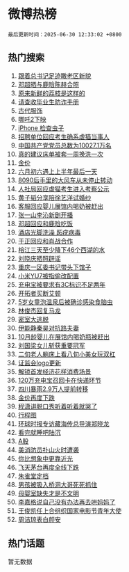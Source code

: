 # 微博热榜

`最后更新时间：2025-06-30 12:33:02 +0800`

## 热门搜索

1. [跟着总书记足迹瞰老区新貌](https://m.weibo.cn/search?containerid=100103type%3D1%26t%3D10%26q%3D%23%E8%B7%9F%E7%9D%80%E6%80%BB%E4%B9%A6%E8%AE%B0%E8%B6%B3%E8%BF%B9%E7%9E%B0%E8%80%81%E5%8C%BA%E6%96%B0%E8%B2%8C%23&stream_entry_id=51&isnewpage=1&extparam=seat%3D1%26c_type%3D51%26q%3D%2523%25E8%25B7%259F%25E7%259D%2580%25E6%2580%25BB%25E4%25B9%25A6%25E8%25AE%25B0%25E8%25B6%25B3%25E8%25BF%25B9%25E7%259E%25B0%25E8%2580%2581%25E5%258C%25BA%25E6%2596%25B0%25E8%25B2%258C%2523%26cate%3D10103%26pos%3D0%26dgr%3D0%26filter_type%3Drealtimehot%26stream_entry_id%3D51%26display_time%3D1751257981%26pre_seqid%3D17512579810550161613143)
1. [邓超晒与鹿晗陈赫合照](https://m.weibo.cn/search?containerid=100103type%3D1%26t%3D10%26q%3D%23%E9%82%93%E8%B6%85%E6%99%92%E4%B8%8E%E9%B9%BF%E6%99%97%E9%99%88%E8%B5%AB%E5%90%88%E7%85%A7%23&stream_entry_id=31&isnewpage=1&extparam=seat%3D1%26realpos%3D1%26dgr%3D0%26filter_type%3Drealtimehot%26c_type%3D31%26flag%3D1%26band_rank%3D1%26cate%3D5001%26pos%3D0%26q%3D%2523%25E9%2582%2593%25E8%25B6%2585%25E6%2599%2592%25E4%25B8%258E%25E9%25B9%25BF%25E6%2599%2597%25E9%2599%2588%25E8%25B5%25AB%25E5%2590%2588%25E7%2585%25A7%2523%26lcate%3D5001%26stream_entry_id%3D31%26display_time%3D1751257981%26pre_seqid%3D17512579810550161613143)
1. [原来新鲜的荔枝是这样的](https://m.weibo.cn/search?containerid=100103type%3D1%26t%3D10%26q%3D%E5%8E%9F%E6%9D%A5%E6%96%B0%E9%B2%9C%E7%9A%84%E8%8D%94%E6%9E%9D%E6%98%AF%E8%BF%99%E6%A0%B7%E7%9A%84&stream_entry_id=31&isnewpage=1&extparam=seat%3D1%26realpos%3D2%26dgr%3D0%26filter_type%3Drealtimehot%26c_type%3D31%26flag%3D1%26band_rank%3D2%26cate%3D5001%26pos%3D1%26q%3D%25E5%258E%259F%25E6%259D%25A5%25E6%2596%25B0%25E9%25B2%259C%25E7%259A%2584%25E8%258D%2594%25E6%259E%259D%25E6%2598%25AF%25E8%25BF%2599%25E6%25A0%25B7%25E7%259A%2584%26lcate%3D5001%26stream_entry_id%3D31%26display_time%3D1751257981%26pre_seqid%3D17512579810550161613143)
1. [请查收毕业生防诈手册](https://m.weibo.cn/search?containerid=100103type%3D1%26t%3D10%26q%3D%23%E8%AF%B7%E6%9F%A5%E6%94%B6%E6%AF%95%E4%B8%9A%E7%94%9F%E9%98%B2%E8%AF%88%E6%89%8B%E5%86%8C%23&stream_entry_id=31&isnewpage=1&extparam=seat%3D1%26realpos%3D3%26dgr%3D0%26filter_type%3Drealtimehot%26c_type%3D31%26flag%3D1%26band_rank%3D3%26cate%3D5001%26pos%3D2%26q%3D%2523%25E8%25AF%25B7%25E6%259F%25A5%25E6%2594%25B6%25E6%25AF%2595%25E4%25B8%259A%25E7%2594%259F%25E9%2598%25B2%25E8%25AF%2588%25E6%2589%258B%25E5%2586%258C%2523%26lcate%3D5001%26stream_entry_id%3D31%26display_time%3D1751257981%26pre_seqid%3D17512579810550161613143)
1. [古代服饰](https://m.weibo.cn/search?containerid=100103type%3D1%26t%3D10%26q%3D%23%E5%8F%A4%E4%BB%A3%E6%9C%8D%E9%A5%B0%23&stream_entry_id=31&isnewpage=1&extparam=seat%3D1%26q%3D%2523%25E5%258F%25A4%25E4%25BB%25A3%25E6%259C%258D%25E9%25A5%25B0%2523%26dgr%3D0%26adid%3D292151%26filter_type%3Drealtimehot%26c_type%3D31%26is_ad_pos%3D1%26cate%3D5001%26pos%3D3%26band_rank%3D4%26lcate%3D5001%26stream_entry_id%3D31%26display_time%3D1751257981%26pre_seqid%3D17512579810550161613143)
1. [哪吒2下映](https://m.weibo.cn/search?containerid=100103type%3D1%26t%3D10%26q%3D%23%E5%93%AA%E5%90%922%E4%B8%8B%E6%98%A0%23&stream_entry_id=31&isnewpage=1&extparam=seat%3D1%26realpos%3D4%26dgr%3D0%26filter_type%3Drealtimehot%26c_type%3D31%26flag%3D2%26band_rank%3D4%26cate%3D5001%26pos%3D4%26q%3D%2523%25E5%2593%25AA%25E5%2590%25922%25E4%25B8%258B%25E6%2598%25A0%2523%26lcate%3D5001%26stream_entry_id%3D31%26display_time%3D1751257981%26pre_seqid%3D17512579810550161613143)
1. [iPhone 检查虫子](https://m.weibo.cn/search?containerid=100103type%3D1%26t%3D10%26q%3DiPhone+%E6%A3%80%E6%9F%A5%E8%99%AB%E5%AD%90&stream_entry_id=31&isnewpage=1&extparam=seat%3D1%26realpos%3D5%26dgr%3D0%26filter_type%3Drealtimehot%26c_type%3D31%26flag%3D1%26band_rank%3D5%26cate%3D5001%26pos%3D5%26q%3DiPhone%2520%25E6%25A3%2580%25E6%259F%25A5%25E8%2599%25AB%25E5%25AD%2590%26lcate%3D5001%26stream_entry_id%3D31%26display_time%3D1751257981%26pre_seqid%3D17512579810550161613143)
1. [招聘单位回应考生确系虐猫当事人](https://m.weibo.cn/search?containerid=100103type%3D1%26t%3D10%26q%3D%23%E6%8B%9B%E8%81%98%E5%8D%95%E4%BD%8D%E5%9B%9E%E5%BA%94%E8%80%83%E7%94%9F%E7%A1%AE%E7%B3%BB%E8%99%90%E7%8C%AB%E5%BD%93%E4%BA%8B%E4%BA%BA%23&stream_entry_id=31&isnewpage=1&extparam=seat%3D1%26realpos%3D6%26dgr%3D0%26filter_type%3Drealtimehot%26c_type%3D31%26flag%3D1%26band_rank%3D6%26cate%3D5001%26pos%3D6%26q%3D%2523%25E6%258B%259B%25E8%2581%2598%25E5%258D%2595%25E4%25BD%258D%25E5%259B%259E%25E5%25BA%2594%25E8%2580%2583%25E7%2594%259F%25E7%25A1%25AE%25E7%25B3%25BB%25E8%2599%2590%25E7%258C%25AB%25E5%25BD%2593%25E4%25BA%258B%25E4%25BA%25BA%2523%26lcate%3D5001%26stream_entry_id%3D31%26display_time%3D1751257981%26pre_seqid%3D17512579810550161613143)
1. [中国共产党党员总数为10027.1万名](https://m.weibo.cn/search?containerid=100103type%3D1%26t%3D10%26q%3D%23%E4%B8%AD%E5%9B%BD%E5%85%B1%E4%BA%A7%E5%85%9A%E5%85%9A%E5%91%98%E6%80%BB%E6%95%B0%E4%B8%BA10027.1%E4%B8%87%E5%90%8D%23&stream_entry_id=31&isnewpage=1&extparam=seat%3D1%26realpos%3D7%26dgr%3D0%26filter_type%3Drealtimehot%26c_type%3D31%26flag%3D0%26band_rank%3D7%26cate%3D5001%26pos%3D7%26q%3D%2523%25E4%25B8%25AD%25E5%259B%25BD%25E5%2585%25B1%25E4%25BA%25A7%25E5%2585%259A%25E5%2585%259A%25E5%2591%2598%25E6%2580%25BB%25E6%2595%25B0%25E4%25B8%25BA10027.1%25E4%25B8%2587%25E5%2590%258D%2523%26lcate%3D5001%26stream_entry_id%3D31%26display_time%3D1751257981%26pre_seqid%3D17512579810550161613143)
1. [真的建议床单被套一周换洗一次](https://m.weibo.cn/search?containerid=100103type%3D1%26t%3D10%26q%3D%E7%9C%9F%E7%9A%84%E5%BB%BA%E8%AE%AE%E5%BA%8A%E5%8D%95%E8%A2%AB%E5%A5%97%E4%B8%80%E5%91%A8%E6%8D%A2%E6%B4%97%E4%B8%80%E6%AC%A1&stream_entry_id=31&isnewpage=1&extparam=seat%3D1%26realpos%3D8%26dgr%3D0%26filter_type%3Drealtimehot%26c_type%3D31%26flag%3D0%26band_rank%3D8%26cate%3D5001%26pos%3D8%26q%3D%25E7%259C%259F%25E7%259A%2584%25E5%25BB%25BA%25E8%25AE%25AE%25E5%25BA%258A%25E5%258D%2595%25E8%25A2%25AB%25E5%25A5%2597%25E4%25B8%2580%25E5%2591%25A8%25E6%258D%25A2%25E6%25B4%2597%25E4%25B8%2580%25E6%25AC%25A1%26lcate%3D5001%26stream_entry_id%3D31%26display_time%3D1751257981%26pre_seqid%3D17512579810550161613143)
1. [金价](https://m.weibo.cn/search?containerid=100103type%3D1%26t%3D10%26q%3D%E9%87%91%E4%BB%B7&stream_entry_id=31&isnewpage=1&extparam=seat%3D1%26realpos%3D9%26dgr%3D0%26filter_type%3Drealtimehot%26c_type%3D31%26flag%3D0%26band_rank%3D9%26cate%3D5001%26pos%3D9%26q%3D%25E9%2587%2591%25E4%25BB%25B7%26lcate%3D5001%26stream_entry_id%3D31%26display_time%3D1751257981%26pre_seqid%3D17512579810550161613143)
1. [六月初六遇上上半年最后一天](https://m.weibo.cn/search?containerid=100103type%3D1%26t%3D10%26q%3D%23%E5%85%AD%E6%9C%88%E5%88%9D%E5%85%AD%E9%81%87%E4%B8%8A%E4%B8%8A%E5%8D%8A%E5%B9%B4%E6%9C%80%E5%90%8E%E4%B8%80%E5%A4%A9%23&stream_entry_id=31&isnewpage=1&extparam=seat%3D1%26realpos%3D10%26dgr%3D0%26filter_type%3Drealtimehot%26c_type%3D31%26flag%3D0%26band_rank%3D10%26cate%3D5001%26pos%3D10%26q%3D%2523%25E5%2585%25AD%25E6%259C%2588%25E5%2588%259D%25E5%2585%25AD%25E9%2581%2587%25E4%25B8%258A%25E4%25B8%258A%25E5%258D%258A%25E5%25B9%25B4%25E6%259C%2580%25E5%2590%258E%25E4%25B8%2580%25E5%25A4%25A9%2523%26lcate%3D5001%26stream_entry_id%3D31%26display_time%3D1751257981%26pre_seqid%3D17512579810550161613143)
1. [8090后手里的大风车从未停止转动](https://m.weibo.cn/search?containerid=100103type%3D1%26t%3D10%26q%3D%238090%E5%90%8E%E6%89%8B%E9%87%8C%E7%9A%84%E5%A4%A7%E9%A3%8E%E8%BD%A6%E4%BB%8E%E6%9C%AA%E5%81%9C%E6%AD%A2%E8%BD%AC%E5%8A%A8%23&stream_entry_id=31&isnewpage=1&extparam=seat%3D1%26realpos%3D11%26dgr%3D0%26filter_type%3Drealtimehot%26c_type%3D31%26flag%3D1%26band_rank%3D11%26cate%3D5001%26pos%3D11%26q%3D%25238090%25E5%2590%258E%25E6%2589%258B%25E9%2587%258C%25E7%259A%2584%25E5%25A4%25A7%25E9%25A3%258E%25E8%25BD%25A6%25E4%25BB%258E%25E6%259C%25AA%25E5%2581%259C%25E6%25AD%25A2%25E8%25BD%25AC%25E5%258A%25A8%2523%26lcate%3D5001%26stream_entry_id%3D31%26display_time%3D1751257981%26pre_seqid%3D17512579810550161613143)
1. [人社局回应虐猫考生进入考察公示](https://m.weibo.cn/search?containerid=100103type%3D1%26t%3D10%26q%3D%23%E4%BA%BA%E7%A4%BE%E5%B1%80%E5%9B%9E%E5%BA%94%E8%99%90%E7%8C%AB%E8%80%83%E7%94%9F%E8%BF%9B%E5%85%A5%E8%80%83%E5%AF%9F%E5%85%AC%E7%A4%BA%23&stream_entry_id=31&isnewpage=1&extparam=seat%3D1%26realpos%3D12%26dgr%3D0%26filter_type%3Drealtimehot%26c_type%3D31%26flag%3D0%26band_rank%3D12%26cate%3D5001%26pos%3D12%26q%3D%2523%25E4%25BA%25BA%25E7%25A4%25BE%25E5%25B1%2580%25E5%259B%259E%25E5%25BA%2594%25E8%2599%2590%25E7%258C%25AB%25E8%2580%2583%25E7%2594%259F%25E8%25BF%259B%25E5%2585%25A5%25E8%2580%2583%25E5%25AF%259F%25E5%2585%25AC%25E7%25A4%25BA%2523%26lcate%3D5001%26stream_entry_id%3D31%26display_time%3D1751257981%26pre_seqid%3D17512579810550161613143)
1. [黄子韬分享陪徐艺洋试婚纱](https://m.weibo.cn/search?containerid=100103type%3D1%26t%3D10%26q%3D%23%E9%BB%84%E5%AD%90%E9%9F%AC%E5%88%86%E4%BA%AB%E9%99%AA%E5%BE%90%E8%89%BA%E6%B4%8B%E8%AF%95%E5%A9%9A%E7%BA%B1%23&stream_entry_id=31&isnewpage=1&extparam=seat%3D1%26realpos%3D13%26dgr%3D0%26filter_type%3Drealtimehot%26c_type%3D31%26flag%3D0%26band_rank%3D13%26cate%3D5001%26pos%3D13%26q%3D%2523%25E9%25BB%2584%25E5%25AD%2590%25E9%259F%25AC%25E5%2588%2586%25E4%25BA%25AB%25E9%2599%25AA%25E5%25BE%2590%25E8%2589%25BA%25E6%25B4%258B%25E8%25AF%2595%25E5%25A9%259A%25E7%25BA%25B1%2523%26lcate%3D5001%26stream_entry_id%3D31%26display_time%3D1751257981%26pre_seqid%3D17512579810550161613143)
1. [客服回应婴儿展馆内喝奶被赶出](https://m.weibo.cn/search?containerid=100103type%3D1%26t%3D10%26q%3D%23%E5%AE%A2%E6%9C%8D%E5%9B%9E%E5%BA%94%E5%A9%B4%E5%84%BF%E5%B1%95%E9%A6%86%E5%86%85%E5%96%9D%E5%A5%B6%E8%A2%AB%E8%B5%B6%E5%87%BA%23&stream_entry_id=31&isnewpage=1&extparam=seat%3D1%26realpos%3D14%26dgr%3D0%26filter_type%3Drealtimehot%26c_type%3D31%26flag%3D1%26band_rank%3D14%26cate%3D5001%26pos%3D14%26q%3D%2523%25E5%25AE%25A2%25E6%259C%258D%25E5%259B%259E%25E5%25BA%2594%25E5%25A9%25B4%25E5%2584%25BF%25E5%25B1%2595%25E9%25A6%2586%25E5%2586%2585%25E5%2596%259D%25E5%25A5%25B6%25E8%25A2%25AB%25E8%25B5%25B6%25E5%2587%25BA%2523%26lcate%3D5001%26stream_entry_id%3D31%26display_time%3D1751257981%26pre_seqid%3D17512579810550161613143)
1. [张一山李沁新剧开播](https://m.weibo.cn/search?containerid=100103type%3D1%26t%3D10%26q%3D%23%E5%BC%A0%E4%B8%80%E5%B1%B1%E6%9D%8E%E6%B2%81%E6%96%B0%E5%89%A7%E5%BC%80%E6%92%AD%23&stream_entry_id=31&isnewpage=1&extparam=seat%3D1%26realpos%3D15%26dgr%3D0%26filter_type%3Drealtimehot%26c_type%3D31%26flag%3D1%26band_rank%3D15%26cate%3D5001%26pos%3D15%26q%3D%2523%25E5%25BC%25A0%25E4%25B8%2580%25E5%25B1%25B1%25E6%259D%258E%25E6%25B2%2581%25E6%2596%25B0%25E5%2589%25A7%25E5%25BC%2580%25E6%2592%25AD%2523%26lcate%3D5001%26stream_entry_id%3D31%26display_time%3D1751257981%26pre_seqid%3D17512579810550161613143)
1. [邓超回应和鹿晗吃饭](https://m.weibo.cn/search?containerid=100103type%3D1%26t%3D10%26q%3D%23%E9%82%93%E8%B6%85%E5%9B%9E%E5%BA%94%E5%92%8C%E9%B9%BF%E6%99%97%E5%90%83%E9%A5%AD%23&stream_entry_id=31&isnewpage=1&extparam=seat%3D1%26realpos%3D16%26dgr%3D0%26filter_type%3Drealtimehot%26c_type%3D31%26flag%3D2%26band_rank%3D16%26cate%3D5001%26pos%3D16%26q%3D%2523%25E9%2582%2593%25E8%25B6%2585%25E5%259B%259E%25E5%25BA%2594%25E5%2592%258C%25E9%25B9%25BF%25E6%2599%2597%25E5%2590%2583%25E9%25A5%25AD%2523%26lcate%3D5001%26stream_entry_id%3D31%26display_time%3D1751257981%26pre_seqid%3D17512579810550161613143)
1. [酒店光脚洗澡 跖疣病毒](https://m.weibo.cn/search?containerid=100103type%3D1%26t%3D10%26q%3D%E9%85%92%E5%BA%97%E5%85%89%E8%84%9A%E6%B4%97%E6%BE%A1+%E8%B7%96%E7%96%A3%E7%97%85%E6%AF%92&stream_entry_id=31&isnewpage=1&extparam=seat%3D1%26realpos%3D17%26dgr%3D0%26filter_type%3Drealtimehot%26c_type%3D31%26flag%3D1%26band_rank%3D17%26cate%3D5001%26pos%3D17%26q%3D%25E9%2585%2592%25E5%25BA%2597%25E5%2585%2589%25E8%2584%259A%25E6%25B4%2597%25E6%25BE%25A1%2520%25E8%25B7%2596%25E7%2596%25A3%25E7%2597%2585%25E6%25AF%2592%26lcate%3D5001%26stream_entry_id%3D31%26display_time%3D1751257981%26pre_seqid%3D17512579810550161613143)
1. [于正回应和肖战合作](https://m.weibo.cn/search?containerid=100103type%3D1%26t%3D10%26q%3D%23%E4%BA%8E%E6%AD%A3%E5%9B%9E%E5%BA%94%E5%92%8C%E8%82%96%E6%88%98%E5%90%88%E4%BD%9C%23&stream_entry_id=31&isnewpage=1&extparam=seat%3D1%26realpos%3D18%26dgr%3D0%26filter_type%3Drealtimehot%26c_type%3D31%26flag%3D1%26band_rank%3D18%26cate%3D5001%26pos%3D18%26q%3D%2523%25E4%25BA%258E%25E6%25AD%25A3%25E5%259B%259E%25E5%25BA%2594%25E5%2592%258C%25E8%2582%2596%25E6%2588%2598%25E5%2590%2588%25E4%25BD%259C%2523%26lcate%3D5001%26stream_entry_id%3D31%26display_time%3D1751257981%26pre_seqid%3D17512579810550161613143)
1. [榕江三天至少降下46个西湖的水](https://m.weibo.cn/search?containerid=100103type%3D1%26t%3D10%26q%3D%23%E6%A6%95%E6%B1%9F%E4%B8%89%E5%A4%A9%E8%87%B3%E5%B0%91%E9%99%8D%E4%B8%8B46%E4%B8%AA%E8%A5%BF%E6%B9%96%E7%9A%84%E6%B0%B4%23&stream_entry_id=31&isnewpage=1&extparam=seat%3D1%26realpos%3D19%26dgr%3D0%26filter_type%3Drealtimehot%26c_type%3D31%26flag%3D1%26band_rank%3D19%26cate%3D5001%26pos%3D19%26q%3D%2523%25E6%25A6%2595%25E6%25B1%259F%25E4%25B8%2589%25E5%25A4%25A9%25E8%2587%25B3%25E5%25B0%2591%25E9%2599%258D%25E4%25B8%258B46%25E4%25B8%25AA%25E8%25A5%25BF%25E6%25B9%2596%25E7%259A%2584%25E6%25B0%25B4%2523%26lcate%3D5001%26stream_entry_id%3D31%26display_time%3D1751257981%26pre_seqid%3D17512579810550161613143)
1. [刘晓庆晒照辟谣](https://m.weibo.cn/search?containerid=100103type%3D1%26t%3D10%26q%3D%23%E5%88%98%E6%99%93%E5%BA%86%E6%99%92%E7%85%A7%E8%BE%9F%E8%B0%A3%23&stream_entry_id=31&isnewpage=1&extparam=seat%3D1%26realpos%3D20%26dgr%3D0%26filter_type%3Drealtimehot%26c_type%3D31%26flag%3D1%26band_rank%3D20%26cate%3D5001%26pos%3D20%26q%3D%2523%25E5%2588%2598%25E6%2599%2593%25E5%25BA%2586%25E6%2599%2592%25E7%2585%25A7%25E8%25BE%259F%25E8%25B0%25A3%2523%26lcate%3D5001%26stream_entry_id%3D31%26display_time%3D1751257981%26pre_seqid%3D17512579810550161613143)
1. [重庆一区委书记带头下馆子](https://m.weibo.cn/search?containerid=100103type%3D1%26t%3D10%26q%3D%23%E9%87%8D%E5%BA%86%E4%B8%80%E5%8C%BA%E5%A7%94%E4%B9%A6%E8%AE%B0%E5%B8%A6%E5%A4%B4%E4%B8%8B%E9%A6%86%E5%AD%90%23&stream_entry_id=31&isnewpage=1&extparam=seat%3D1%26realpos%3D21%26dgr%3D0%26filter_type%3Drealtimehot%26c_type%3D31%26flag%3D0%26band_rank%3D21%26cate%3D5001%26pos%3D21%26q%3D%2523%25E9%2587%258D%25E5%25BA%2586%25E4%25B8%2580%25E5%258C%25BA%25E5%25A7%2594%25E4%25B9%25A6%25E8%25AE%25B0%25E5%25B8%25A6%25E5%25A4%25B4%25E4%25B8%258B%25E9%25A6%2586%25E5%25AD%2590%2523%26lcate%3D5001%26stream_entry_id%3D31%26display_time%3D1751257981%26pre_seqid%3D17512579810550161613143)
1. [小米YU7被指偷改配置](https://m.weibo.cn/search?containerid=100103type%3D1%26t%3D10%26q%3D%23%E5%B0%8F%E7%B1%B3YU7%E8%A2%AB%E6%8C%87%E5%81%B7%E6%94%B9%E9%85%8D%E7%BD%AE%23&stream_entry_id=31&isnewpage=1&extparam=seat%3D1%26realpos%3D22%26dgr%3D0%26filter_type%3Drealtimehot%26c_type%3D31%26flag%3D1%26band_rank%3D22%26cate%3D5001%26pos%3D22%26q%3D%2523%25E5%25B0%258F%25E7%25B1%25B3YU7%25E8%25A2%25AB%25E6%258C%2587%25E5%2581%25B7%25E6%2594%25B9%25E9%2585%258D%25E7%25BD%25AE%2523%26lcate%3D5001%26stream_entry_id%3D31%26display_time%3D1751257981%26pre_seqid%3D17512579810550161613143)
1. [充电宝被要求有3C标识不足两年](https://m.weibo.cn/search?containerid=100103type%3D1%26t%3D10%26q%3D%23%E5%85%85%E7%94%B5%E5%AE%9D%E8%A2%AB%E8%A6%81%E6%B1%82%E6%9C%893C%E6%A0%87%E8%AF%86%E4%B8%8D%E8%B6%B3%E4%B8%A4%E5%B9%B4%23&stream_entry_id=31&isnewpage=1&extparam=seat%3D1%26realpos%3D23%26dgr%3D0%26filter_type%3Drealtimehot%26c_type%3D31%26flag%3D0%26band_rank%3D23%26cate%3D5001%26pos%3D23%26q%3D%2523%25E5%2585%2585%25E7%2594%25B5%25E5%25AE%259D%25E8%25A2%25AB%25E8%25A6%2581%25E6%25B1%2582%25E6%259C%25893C%25E6%25A0%2587%25E8%25AF%2586%25E4%25B8%258D%25E8%25B6%25B3%25E4%25B8%25A4%25E5%25B9%25B4%2523%26lcate%3D5001%26stream_entry_id%3D31%26display_time%3D1751257981%26pre_seqid%3D17512579810550161613143)
1. [开拓者买断艾顿](https://m.weibo.cn/search?containerid=100103type%3D1%26t%3D10%26q%3D%23%E5%BC%80%E6%8B%93%E8%80%85%E4%B9%B0%E6%96%AD%E8%89%BE%E9%A1%BF%23&stream_entry_id=31&isnewpage=1&extparam=seat%3D1%26realpos%3D24%26dgr%3D0%26filter_type%3Drealtimehot%26c_type%3D31%26flag%3D0%26band_rank%3D24%26cate%3D5001%26pos%3D24%26q%3D%2523%25E5%25BC%2580%25E6%258B%2593%25E8%2580%2585%25E4%25B9%25B0%25E6%2596%25AD%25E8%2589%25BE%25E9%25A1%25BF%2523%26lcate%3D5001%26stream_entry_id%3D31%26display_time%3D1751257981%26pre_seqid%3D17512579810550161613143)
1. [5岁女童泡温泉后被确诊感染食脑虫](https://m.weibo.cn/search?containerid=100103type%3D1%26t%3D10%26q%3D%235%E5%B2%81%E5%A5%B3%E7%AB%A5%E6%B3%A1%E6%B8%A9%E6%B3%89%E5%90%8E%E8%A2%AB%E7%A1%AE%E8%AF%8A%E6%84%9F%E6%9F%93%E9%A3%9F%E8%84%91%E8%99%AB%23&stream_entry_id=31&isnewpage=1&extparam=seat%3D1%26realpos%3D25%26dgr%3D0%26filter_type%3Drealtimehot%26c_type%3D31%26flag%3D0%26band_rank%3D25%26cate%3D5001%26pos%3D25%26q%3D%25235%25E5%25B2%2581%25E5%25A5%25B3%25E7%25AB%25A5%25E6%25B3%25A1%25E6%25B8%25A9%25E6%25B3%2589%25E5%2590%258E%25E8%25A2%25AB%25E7%25A1%25AE%25E8%25AF%258A%25E6%2584%259F%25E6%259F%2593%25E9%25A3%259F%25E8%2584%2591%25E8%2599%25AB%2523%26lcate%3D5001%26stream_entry_id%3D31%26display_time%3D1751257981%26pre_seqid%3D17512579810550161613143)
1. [林俊杰回复马龙](https://m.weibo.cn/search?containerid=100103type%3D1%26t%3D10%26q%3D%23%E6%9E%97%E4%BF%8A%E6%9D%B0%E5%9B%9E%E5%A4%8D%E9%A9%AC%E9%BE%99%23&stream_entry_id=31&isnewpage=1&extparam=seat%3D1%26realpos%3D26%26dgr%3D0%26filter_type%3Drealtimehot%26c_type%3D31%26flag%3D0%26band_rank%3D26%26cate%3D5001%26pos%3D26%26q%3D%2523%25E6%259E%2597%25E4%25BF%258A%25E6%259D%25B0%25E5%259B%259E%25E5%25A4%258D%25E9%25A9%25AC%25E9%25BE%2599%2523%26lcate%3D5001%26stream_entry_id%3D31%26display_time%3D1751257981%26pre_seqid%3D17512579810550161613143)
1. [密室大逃脱](https://m.weibo.cn/search?containerid=100103type%3D1%26t%3D10%26q%3D%E5%AF%86%E5%AE%A4%E5%A4%A7%E9%80%83%E8%84%B1&stream_entry_id=31&isnewpage=1&extparam=seat%3D1%26realpos%3D27%26dgr%3D0%26filter_type%3Drealtimehot%26c_type%3D31%26flag%3D1%26band_rank%3D27%26cate%3D5001%26pos%3D27%26q%3D%25E5%25AF%2586%25E5%25AE%25A4%25E5%25A4%25A7%25E9%2580%2583%25E8%2584%25B1%26lcate%3D5001%26stream_entry_id%3D31%26display_time%3D1751257981%26pre_seqid%3D17512579810550161613143)
1. [伊能静秦昊对抗路夫妻](https://m.weibo.cn/search?containerid=100103type%3D1%26t%3D10%26q%3D%E4%BC%8A%E8%83%BD%E9%9D%99%E7%A7%A6%E6%98%8A%E5%AF%B9%E6%8A%97%E8%B7%AF%E5%A4%AB%E5%A6%BB&stream_entry_id=31&isnewpage=1&extparam=seat%3D1%26realpos%3D28%26dgr%3D0%26filter_type%3Drealtimehot%26c_type%3D31%26flag%3D1%26band_rank%3D28%26cate%3D5001%26pos%3D28%26q%3D%25E4%25BC%258A%25E8%2583%25BD%25E9%259D%2599%25E7%25A7%25A6%25E6%2598%258A%25E5%25AF%25B9%25E6%258A%2597%25E8%25B7%25AF%25E5%25A4%25AB%25E5%25A6%25BB%26lcate%3D5001%26stream_entry_id%3D31%26display_time%3D1751257981%26pre_seqid%3D17512579810550161613143)
1. [10月龄婴儿在展馆内喝奶瓶被赶出](https://m.weibo.cn/search?containerid=100103type%3D1%26t%3D10%26q%3D%2310%E6%9C%88%E9%BE%84%E5%A9%B4%E5%84%BF%E5%9C%A8%E5%B1%95%E9%A6%86%E5%86%85%E5%96%9D%E5%A5%B6%E7%93%B6%E8%A2%AB%E8%B5%B6%E5%87%BA%23&stream_entry_id=31&isnewpage=1&extparam=seat%3D1%26realpos%3D29%26dgr%3D0%26filter_type%3Drealtimehot%26c_type%3D31%26flag%3D0%26band_rank%3D29%26cate%3D5001%26pos%3D29%26q%3D%252310%25E6%259C%2588%25E9%25BE%2584%25E5%25A9%25B4%25E5%2584%25BF%25E5%259C%25A8%25E5%25B1%2595%25E9%25A6%2586%25E5%2586%2585%25E5%2596%259D%25E5%25A5%25B6%25E7%2593%25B6%25E8%25A2%25AB%25E8%25B5%25B6%25E5%2587%25BA%2523%26lcate%3D5001%26stream_entry_id%3D31%26display_time%3D1751257981%26pre_seqid%3D17512579810550161613143)
1. [刘国梁女儿斩获重要冠军](https://m.weibo.cn/search?containerid=100103type%3D1%26t%3D10%26q%3D%23%E5%88%98%E5%9B%BD%E6%A2%81%E5%A5%B3%E5%84%BF%E6%96%A9%E8%8E%B7%E9%87%8D%E8%A6%81%E5%86%A0%E5%86%9B%23&stream_entry_id=31&isnewpage=1&extparam=seat%3D1%26realpos%3D30%26dgr%3D0%26filter_type%3Drealtimehot%26c_type%3D31%26flag%3D0%26band_rank%3D30%26cate%3D5001%26pos%3D30%26q%3D%2523%25E5%2588%2598%25E5%259B%25BD%25E6%25A2%2581%25E5%25A5%25B3%25E5%2584%25BF%25E6%2596%25A9%25E8%258E%25B7%25E9%2587%258D%25E8%25A6%2581%25E5%2586%25A0%25E5%2586%259B%2523%26lcate%3D5001%26stream_entry_id%3D31%26display_time%3D1751257981%26pre_seqid%3D17512579810550161613143)
1. [二旬老人躺床上看八旬小美女玩双杠](https://m.weibo.cn/search?containerid=100103type%3D1%26t%3D10%26q%3D%E4%BA%8C%E6%97%AC%E8%80%81%E4%BA%BA%E8%BA%BA%E5%BA%8A%E4%B8%8A%E7%9C%8B%E5%85%AB%E6%97%AC%E5%B0%8F%E7%BE%8E%E5%A5%B3%E7%8E%A9%E5%8F%8C%E6%9D%A0&stream_entry_id=31&isnewpage=1&extparam=seat%3D1%26realpos%3D31%26dgr%3D0%26filter_type%3Drealtimehot%26c_type%3D31%26flag%3D1%26band_rank%3D31%26cate%3D5001%26pos%3D31%26q%3D%25E4%25BA%258C%25E6%2597%25AC%25E8%2580%2581%25E4%25BA%25BA%25E8%25BA%25BA%25E5%25BA%258A%25E4%25B8%258A%25E7%259C%258B%25E5%2585%25AB%25E6%2597%25AC%25E5%25B0%258F%25E7%25BE%258E%25E5%25A5%25B3%25E7%258E%25A9%25E5%258F%258C%25E6%259D%25A0%26lcate%3D5001%26stream_entry_id%3D31%26display_time%3D1751257981%26pre_seqid%3D17512579810550161613143)
1. [证监会logo更新](https://m.weibo.cn/search?containerid=100103type%3D1%26t%3D10%26q%3D%23%E8%AF%81%E7%9B%91%E4%BC%9Alogo%E6%9B%B4%E6%96%B0%23&stream_entry_id=31&isnewpage=1&extparam=seat%3D1%26realpos%3D32%26dgr%3D0%26filter_type%3Drealtimehot%26c_type%3D31%26flag%3D1%26band_rank%3D32%26cate%3D5001%26pos%3D32%26q%3D%2523%25E8%25AF%2581%25E7%259B%2591%25E4%25BC%259Alogo%25E6%259B%25B4%25E6%2596%25B0%2523%26lcate%3D5001%26stream_entry_id%3D31%26display_time%3D1751257981%26pre_seqid%3D17512579810550161613143)
1. [解锁首发经济花样消费场景](https://m.weibo.cn/search?containerid=100103type%3D1%26t%3D10%26q%3D%23%E8%A7%A3%E9%94%81%E9%A6%96%E5%8F%91%E7%BB%8F%E6%B5%8E%E8%8A%B1%E6%A0%B7%E6%B6%88%E8%B4%B9%E5%9C%BA%E6%99%AF%23&stream_entry_id=31&isnewpage=1&extparam=seat%3D1%26realpos%3D33%26dgr%3D0%26filter_type%3Drealtimehot%26c_type%3D31%26flag%3D0%26band_rank%3D33%26cate%3D5001%26pos%3D33%26q%3D%2523%25E8%25A7%25A3%25E9%2594%2581%25E9%25A6%2596%25E5%258F%2591%25E7%25BB%258F%25E6%25B5%258E%25E8%258A%25B1%25E6%25A0%25B7%25E6%25B6%2588%25E8%25B4%25B9%25E5%259C%25BA%25E6%2599%25AF%2523%26lcate%3D5001%26stream_entry_id%3D31%26display_time%3D1751257981%26pre_seqid%3D17512579810550161613143)
1. [120万充电宝召回卡在快递环节](https://m.weibo.cn/search?containerid=100103type%3D1%26t%3D10%26q%3D%23120%E4%B8%87%E5%85%85%E7%94%B5%E5%AE%9D%E5%8F%AC%E5%9B%9E%E5%8D%A1%E5%9C%A8%E5%BF%AB%E9%80%92%E7%8E%AF%E8%8A%82%23&stream_entry_id=31&isnewpage=1&extparam=seat%3D1%26realpos%3D34%26dgr%3D0%26filter_type%3Drealtimehot%26c_type%3D31%26flag%3D0%26band_rank%3D34%26cate%3D5001%26pos%3D34%26q%3D%2523120%25E4%25B8%2587%25E5%2585%2585%25E7%2594%25B5%25E5%25AE%259D%25E5%258F%25AC%25E5%259B%259E%25E5%258D%25A1%25E5%259C%25A8%25E5%25BF%25AB%25E9%2580%2592%25E7%258E%25AF%25E8%258A%2582%2523%26lcate%3D5001%26stream_entry_id%3D31%26display_time%3D1751257981%26pre_seqid%3D17512579810550161613143)
1. [四川暴雨2.9万人提前转移](https://m.weibo.cn/search?containerid=100103type%3D1%26t%3D10%26q%3D%23%E5%9B%9B%E5%B7%9D%E6%9A%B4%E9%9B%A82.9%E4%B8%87%E4%BA%BA%E6%8F%90%E5%89%8D%E8%BD%AC%E7%A7%BB%23&stream_entry_id=31&isnewpage=1&extparam=seat%3D1%26realpos%3D35%26dgr%3D0%26filter_type%3Drealtimehot%26c_type%3D31%26flag%3D0%26band_rank%3D35%26cate%3D5001%26pos%3D35%26q%3D%2523%25E5%259B%259B%25E5%25B7%259D%25E6%259A%25B4%25E9%259B%25A82.9%25E4%25B8%2587%25E4%25BA%25BA%25E6%258F%2590%25E5%2589%258D%25E8%25BD%25AC%25E7%25A7%25BB%2523%26lcate%3D5001%26stream_entry_id%3D31%26display_time%3D1751257981%26pre_seqid%3D17512579810550161613143)
1. [金价再度下跌](https://m.weibo.cn/search?containerid=100103type%3D1%26t%3D10%26q%3D%23%E9%87%91%E4%BB%B7%E5%86%8D%E5%BA%A6%E4%B8%8B%E8%B7%8C%23&stream_entry_id=31&isnewpage=1&extparam=seat%3D1%26realpos%3D36%26dgr%3D0%26filter_type%3Drealtimehot%26c_type%3D31%26flag%3D1%26band_rank%3D36%26cate%3D5001%26pos%3D36%26q%3D%2523%25E9%2587%2591%25E4%25BB%25B7%25E5%2586%258D%25E5%25BA%25A6%25E4%25B8%258B%25E8%25B7%258C%2523%26lcate%3D5001%26stream_entry_id%3D31%26display_time%3D1751257981%26pre_seqid%3D17512579810550161613143)
1. [程潇讲脱口秀听着听着就哭了](https://m.weibo.cn/search?containerid=100103type%3D1%26t%3D10%26q%3D%E7%A8%8B%E6%BD%87%E8%AE%B2%E8%84%B1%E5%8F%A3%E7%A7%80%E5%90%AC%E7%9D%80%E5%90%AC%E7%9D%80%E5%B0%B1%E5%93%AD%E4%BA%86&stream_entry_id=31&isnewpage=1&extparam=seat%3D1%26realpos%3D37%26dgr%3D0%26filter_type%3Drealtimehot%26c_type%3D31%26flag%3D1%26band_rank%3D37%26cate%3D5001%26pos%3D37%26q%3D%25E7%25A8%258B%25E6%25BD%2587%25E8%25AE%25B2%25E8%2584%25B1%25E5%258F%25A3%25E7%25A7%2580%25E5%2590%25AC%25E7%259D%2580%25E5%2590%25AC%25E7%259D%2580%25E5%25B0%25B1%25E5%2593%25AD%25E4%25BA%2586%26lcate%3D5001%26stream_entry_id%3D31%26display_time%3D1751257981%26pre_seqid%3D17512579810550161613143)
1. [行程图](https://m.weibo.cn/search?containerid=100103type%3D1%26t%3D10%26q%3D%E8%A1%8C%E7%A8%8B%E5%9B%BE&stream_entry_id=31&isnewpage=1&extparam=seat%3D1%26realpos%3D38%26dgr%3D0%26filter_type%3Drealtimehot%26c_type%3D31%26flag%3D0%26band_rank%3D38%26cate%3D5001%26pos%3D38%26q%3D%25E8%25A1%258C%25E7%25A8%258B%25E5%259B%25BE%26lcate%3D5001%26stream_entry_id%3D31%26display_time%3D1751257981%26pre_seqid%3D17512579810550161613143)
1. [环球时报专访藏海传总导演郑晓龙](https://m.weibo.cn/search?containerid=100103type%3D1%26t%3D10%26q%3D%23%E7%8E%AF%E7%90%83%E6%97%B6%E6%8A%A5%E4%B8%93%E8%AE%BF%E8%97%8F%E6%B5%B7%E4%BC%A0%E6%80%BB%E5%AF%BC%E6%BC%94%E9%83%91%E6%99%93%E9%BE%99%23&stream_entry_id=31&isnewpage=1&extparam=seat%3D1%26realpos%3D39%26dgr%3D0%26filter_type%3Drealtimehot%26c_type%3D31%26flag%3D1%26band_rank%3D39%26cate%3D5001%26pos%3D39%26q%3D%2523%25E7%258E%25AF%25E7%2590%2583%25E6%2597%25B6%25E6%258A%25A5%25E4%25B8%2593%25E8%25AE%25BF%25E8%2597%258F%25E6%25B5%25B7%25E4%25BC%25A0%25E6%2580%25BB%25E5%25AF%25BC%25E6%25BC%2594%25E9%2583%2591%25E6%2599%2593%25E9%25BE%2599%2523%26lcate%3D5001%26stream_entry_id%3D31%26display_time%3D1751257981%26pre_seqid%3D17512579810550161613143)
1. [看完就睡吧陆沉](https://m.weibo.cn/search?containerid=100103type%3D1%26t%3D10%26q%3D%E7%9C%8B%E5%AE%8C%E5%B0%B1%E7%9D%A1%E5%90%A7%E9%99%86%E6%B2%89&stream_entry_id=31&isnewpage=1&extparam=seat%3D1%26realpos%3D40%26dgr%3D0%26filter_type%3Drealtimehot%26c_type%3D31%26flag%3D1%26band_rank%3D40%26cate%3D5001%26pos%3D40%26q%3D%25E7%259C%258B%25E5%25AE%258C%25E5%25B0%25B1%25E7%259D%25A1%25E5%2590%25A7%25E9%2599%2586%25E6%25B2%2589%26lcate%3D5001%26stream_entry_id%3D31%26display_time%3D1751257981%26pre_seqid%3D17512579810550161613143)
1. [A股](https://m.weibo.cn/search?containerid=100103type%3D1%26t%3D10%26q%3DA%E8%82%A1&stream_entry_id=31&isnewpage=1&extparam=seat%3D1%26realpos%3D41%26dgr%3D0%26filter_type%3Drealtimehot%26c_type%3D31%26flag%3D0%26band_rank%3D41%26cate%3D5001%26pos%3D41%26q%3DA%25E8%2582%25A1%26lcate%3D5001%26stream_entry_id%3D31%26display_time%3D1751257981%26pre_seqid%3D17512579810550161613143)
1. [美消防员扑山火时遭袭](https://m.weibo.cn/search?containerid=100103type%3D1%26t%3D10%26q%3D%23%E7%BE%8E%E6%B6%88%E9%98%B2%E5%91%98%E6%89%91%E5%B1%B1%E7%81%AB%E6%97%B6%E9%81%AD%E8%A2%AD%23&stream_entry_id=31&isnewpage=1&extparam=seat%3D1%26realpos%3D42%26dgr%3D0%26filter_type%3Drealtimehot%26c_type%3D31%26flag%3D0%26band_rank%3D42%26cate%3D5001%26pos%3D42%26q%3D%2523%25E7%25BE%258E%25E6%25B6%2588%25E9%2598%25B2%25E5%2591%2598%25E6%2589%2591%25E5%25B1%25B1%25E7%2581%25AB%25E6%2597%25B6%25E9%2581%25AD%25E8%25A2%25AD%2523%26lcate%3D5001%26stream_entry_id%3D31%26display_time%3D1751257981%26pre_seqid%3D17512579810550161613143)
1. [你比想象中更靠近光](https://m.weibo.cn/search?containerid=100103type%3D1%26t%3D10%26q%3D%23%E4%BD%A0%E6%AF%94%E6%83%B3%E8%B1%A1%E4%B8%AD%E6%9B%B4%E9%9D%A0%E8%BF%91%E5%85%89%23&stream_entry_id=31&isnewpage=1&extparam=seat%3D1%26realpos%3D43%26dgr%3D0%26filter_type%3Drealtimehot%26c_type%3D31%26flag%3D1%26band_rank%3D43%26cate%3D5001%26pos%3D43%26q%3D%2523%25E4%25BD%25A0%25E6%25AF%2594%25E6%2583%25B3%25E8%25B1%25A1%25E4%25B8%25AD%25E6%259B%25B4%25E9%259D%25A0%25E8%25BF%2591%25E5%2585%2589%2523%26lcate%3D5001%26stream_entry_id%3D31%26display_time%3D1751257981%26pre_seqid%3D17512579810550161613143)
1. [飞天茅台再度全线下跌](https://m.weibo.cn/search?containerid=100103type%3D1%26t%3D10%26q%3D%23%E9%A3%9E%E5%A4%A9%E8%8C%85%E5%8F%B0%E5%86%8D%E5%BA%A6%E5%85%A8%E7%BA%BF%E4%B8%8B%E8%B7%8C%23&stream_entry_id=31&isnewpage=1&extparam=seat%3D1%26realpos%3D44%26dgr%3D0%26filter_type%3Drealtimehot%26c_type%3D31%26flag%3D1%26band_rank%3D44%26cate%3D5001%26pos%3D44%26q%3D%2523%25E9%25A3%259E%25E5%25A4%25A9%25E8%258C%2585%25E5%258F%25B0%25E5%2586%258D%25E5%25BA%25A6%25E5%2585%25A8%25E7%25BA%25BF%25E4%25B8%258B%25E8%25B7%258C%2523%26lcate%3D5001%26stream_entry_id%3D31%26display_time%3D1751257981%26pre_seqid%3D17512579810550161613143)
1. [朱雀堂定档](https://m.weibo.cn/search?containerid=100103type%3D1%26t%3D10%26q%3D%23%E6%9C%B1%E9%9B%80%E5%A0%82%E5%AE%9A%E6%A1%A3%23&stream_entry_id=31&isnewpage=1&extparam=seat%3D1%26realpos%3D45%26dgr%3D0%26filter_type%3Drealtimehot%26c_type%3D31%26flag%3D1%26band_rank%3D45%26cate%3D5001%26pos%3D45%26q%3D%2523%25E6%259C%25B1%25E9%259B%2580%25E5%25A0%2582%25E5%25AE%259A%25E6%25A1%25A3%2523%26lcate%3D5001%26stream_entry_id%3D31%26display_time%3D1751257981%26pre_seqid%3D17512579810550161613143)
1. [男孩被吸入桥洞大哥死死抓住](https://m.weibo.cn/search?containerid=100103type%3D1%26t%3D10%26q%3D%23%E7%94%B7%E5%AD%A9%E8%A2%AB%E5%90%B8%E5%85%A5%E6%A1%A5%E6%B4%9E%E5%A4%A7%E5%93%A5%E6%AD%BB%E6%AD%BB%E6%8A%93%E4%BD%8F%23&stream_entry_id=31&isnewpage=1&extparam=seat%3D1%26realpos%3D46%26dgr%3D0%26filter_type%3Drealtimehot%26c_type%3D31%26flag%3D1%26band_rank%3D46%26cate%3D5001%26pos%3D46%26q%3D%2523%25E7%2594%25B7%25E5%25AD%25A9%25E8%25A2%25AB%25E5%2590%25B8%25E5%2585%25A5%25E6%25A1%25A5%25E6%25B4%259E%25E5%25A4%25A7%25E5%2593%25A5%25E6%25AD%25BB%25E6%25AD%25BB%25E6%258A%2593%25E4%25BD%258F%2523%26lcate%3D5001%26stream_entry_id%3D31%26display_time%3D1751257981%26pre_seqid%3D17512579810550161613143)
1. [母婴室缺失才是不文明](https://m.weibo.cn/search?containerid=100103type%3D1%26t%3D10%26q%3D%E6%AF%8D%E5%A9%B4%E5%AE%A4%E7%BC%BA%E5%A4%B1%E6%89%8D%E6%98%AF%E4%B8%8D%E6%96%87%E6%98%8E&stream_entry_id=31&isnewpage=1&extparam=seat%3D1%26realpos%3D47%26dgr%3D0%26filter_type%3Drealtimehot%26c_type%3D31%26flag%3D1%26band_rank%3D47%26cate%3D5001%26pos%3D47%26q%3D%25E6%25AF%258D%25E5%25A9%25B4%25E5%25AE%25A4%25E7%25BC%25BA%25E5%25A4%25B1%25E6%2589%258D%25E6%2598%25AF%25E4%25B8%258D%25E6%2596%2587%25E6%2598%258E%26lcate%3D5001%26stream_entry_id%3D31%26display_time%3D1751257981%26pre_seqid%3D17512579810550161613143)
1. [李嘉格说自己没有办法再去哄妈妈了](https://m.weibo.cn/search?containerid=100103type%3D1%26t%3D10%26q%3D%23%E6%9D%8E%E5%98%89%E6%A0%BC%E8%AF%B4%E8%87%AA%E5%B7%B1%E6%B2%A1%E6%9C%89%E5%8A%9E%E6%B3%95%E5%86%8D%E5%8E%BB%E5%93%84%E5%A6%88%E5%A6%88%E4%BA%86%23&stream_entry_id=31&isnewpage=1&extparam=seat%3D1%26realpos%3D48%26dgr%3D0%26filter_type%3Drealtimehot%26c_type%3D31%26flag%3D1%26band_rank%3D48%26cate%3D5001%26pos%3D48%26q%3D%2523%25E6%259D%258E%25E5%2598%2589%25E6%25A0%25BC%25E8%25AF%25B4%25E8%2587%25AA%25E5%25B7%25B1%25E6%25B2%25A1%25E6%259C%2589%25E5%258A%259E%25E6%25B3%2595%25E5%2586%258D%25E5%258E%25BB%25E5%2593%2584%25E5%25A6%2588%25E5%25A6%2588%25E4%25BA%2586%2523%26lcate%3D5001%26stream_entry_id%3D31%26display_time%3D1751257981%26pre_seqid%3D17512579810550161613143)
1. [王俊凯任上合组织国家电影节青年大使](https://m.weibo.cn/search?containerid=100103type%3D1%26t%3D10%26q%3D%23%E7%8E%8B%E4%BF%8A%E5%87%AF%E4%BB%BB%E4%B8%8A%E5%90%88%E7%BB%84%E7%BB%87%E5%9B%BD%E5%AE%B6%E7%94%B5%E5%BD%B1%E8%8A%82%E9%9D%92%E5%B9%B4%E5%A4%A7%E4%BD%BF%23&stream_entry_id=31&isnewpage=1&extparam=seat%3D1%26realpos%3D49%26dgr%3D0%26filter_type%3Drealtimehot%26c_type%3D31%26flag%3D1%26band_rank%3D49%26cate%3D5001%26pos%3D49%26q%3D%2523%25E7%258E%258B%25E4%25BF%258A%25E5%2587%25AF%25E4%25BB%25BB%25E4%25B8%258A%25E5%2590%2588%25E7%25BB%2584%25E7%25BB%2587%25E5%259B%25BD%25E5%25AE%25B6%25E7%2594%25B5%25E5%25BD%25B1%25E8%258A%2582%25E9%259D%2592%25E5%25B9%25B4%25E5%25A4%25A7%25E4%25BD%25BF%2523%26lcate%3D5001%26stream_entry_id%3D31%26display_time%3D1751257981%26pre_seqid%3D17512579810550161613143)
1. [周洁琼表白颜安](https://m.weibo.cn/search?containerid=100103type%3D1%26t%3D10%26q%3D%E5%91%A8%E6%B4%81%E7%90%BC%E8%A1%A8%E7%99%BD%E9%A2%9C%E5%AE%89&stream_entry_id=31&isnewpage=1&extparam=seat%3D1%26realpos%3D50%26dgr%3D0%26filter_type%3Drealtimehot%26c_type%3D31%26flag%3D1%26band_rank%3D50%26cate%3D5001%26pos%3D50%26q%3D%25E5%2591%25A8%25E6%25B4%2581%25E7%2590%25BC%25E8%25A1%25A8%25E7%2599%25BD%25E9%25A2%259C%25E5%25AE%2589%26lcate%3D5001%26stream_entry_id%3D31%26display_time%3D1751257981%26pre_seqid%3D17512579810550161613143)

## 热门话题

暂无数据
